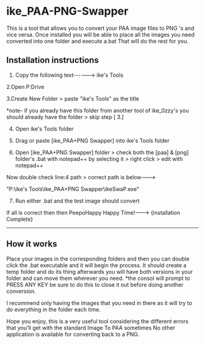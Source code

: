 # ike_PAA-PNG-Swapper
This is a tool that allows you to convert your PAA image files to PNG 's and vice versa. Once installed you will be able to place all the images you need converted into one folder and execute a.bat That will do the rest for you.

 Installation instructions 
-----------------------------

1. Copy the following text------> ike's Tools

2.Open P:Drive 

3.Create New Folder > paste "ike's Tools" as the title

*note- if you already have this folder from another tool of ike_0zzy's you should already have the folder > skip step  [ 3.]

4. Open ike's Tools folder 

5. Drag or paste [ike_PAA+PNG Swapper] into ike's Tools folder 

6. Open [ike_PAA+PNG Swapper] folder > check both the [paa] & [png] folder's .bat with notepad++ by selecting it > right click > edit with notepad++

Now double check line:4 path > correct path is below--->

"P:\ike's Tools\ike_PAA+PNG Swapper\ikeSwaP.exe"

7. Run either .bat and the test image should convert

If all is correct then then PeepoHappy Happy Time!---> {installation Complete}

----------------
How it works
----------------

Place your images in the corresponding folders and then you can double click the .bat executable and it will begin the process. It should create a temp folder and do its thing afterwards you will have both versions in your folder and can move them wherever you need. *the consol will prompt to PRESS ANY KEY be sure to do this to close it out before doing another conversion. 

I recommend only having the images that you need in there as it will try to do everything in the folder each time. 

Hope you enjoy, this is a very useful tool considering the different errors that you'll get with the standard Image To PAA sometimes No other application is available for converting back to a PNG. 

